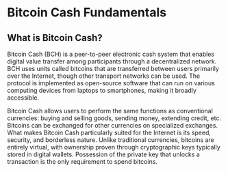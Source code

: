 # Bitcoin Cash Fundamentals

## What is Bitcoin Cash?

Bitcoin Cash (BCH) is a peer-to-peer electronic cash system that enables digital value transfer among participants through a decentralized network. BCH uses units called bitcoins that are transferred between users primarily over the Internet, though other transport networks can be used. The protocol is implemented as open-source software that can run on various computing devices from laptops to smartphones, making it broadly accessible.

Bitcoin Cash allows users to perform the same functions as conventional currencies: buying and selling goods, sending money, extending credit, etc. Bitcoins can be exchanged for other currencies on specialized exchanges. What makes Bitcoin Cash particularly suited for the Internet is its speed, security, and borderless nature. Unlike traditional currencies, bitcoins are entirely virtual, with ownership proven through cryptographic keys typically stored in digital wallets. Possession of the private key that unlocks a transaction is the only requirement to spend bitcoins.
